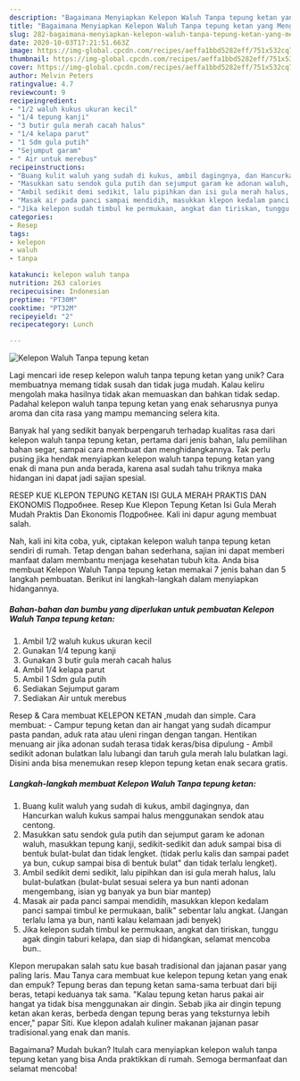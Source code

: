 ```yaml
---
description: "Bagaimana Menyiapkan Kelepon Waluh Tanpa tepung ketan yang Menggugah Selera"
title: "Bagaimana Menyiapkan Kelepon Waluh Tanpa tepung ketan yang Menggugah Selera"
slug: 282-bagaimana-menyiapkan-kelepon-waluh-tanpa-tepung-ketan-yang-menggugah-selera
date: 2020-10-03T17:21:51.663Z
image: https://img-global.cpcdn.com/recipes/aeffa1bbd5282eff/751x532cq70/kelepon-waluh-tanpa-tepung-ketan-foto-resep-utama.jpg
thumbnail: https://img-global.cpcdn.com/recipes/aeffa1bbd5282eff/751x532cq70/kelepon-waluh-tanpa-tepung-ketan-foto-resep-utama.jpg
cover: https://img-global.cpcdn.com/recipes/aeffa1bbd5282eff/751x532cq70/kelepon-waluh-tanpa-tepung-ketan-foto-resep-utama.jpg
author: Melvin Peters
ratingvalue: 4.7
reviewcount: 9
recipeingredient:
- "1/2 waluh kukus ukuran kecil"
- "1/4 tepung kanji"
- "3 butir gula merah cacah halus"
- "1/4 kelapa parut"
- "1 Sdm gula putih"
- "Sejumput garam"
- " Air untuk merebus"
recipeinstructions:
- "Buang kulit waluh yang sudah di kukus, ambil dagingnya, dan Hancurkan waluh kukus sampai halus menggunakan sendok atau centong."
- "Masukkan satu sendok gula putih dan sejumput garam ke adonan waluh, masukkan tepung kanji, sedikit-sedikit dan aduk sampai bisa di bentuk bulat-bulat dan tidak lengket. (tidak perlu kalis dan sampai padet ya bun, cukup sampai bisa di bentuk bulat&#34; dan tidak terlalu lengket)."
- "Ambil sedikit demi sedikit, lalu pipihkan dan isi gula merah halus, lalu bulat-bulatkan (bulat-bulat sesuai selera ya bun nanti adonan mengembang, isian yg banyak ya bun biar mantep)"
- "Masak air pada panci sampai mendidih, masukkan klepon kedalam panci sampai timbul ke permukaan, balik&#34; sebentar lalu angkat. (Jangan terlalu lama ya bun, nanti kalau kelamaan jadi benyek)"
- "Jika kelepon sudah timbul ke permukaan, angkat dan tiriskan, tunggu agak dingin taburi kelapa, dan siap di hidangkan, selamat mencoba bun.."
categories:
- Resep
tags:
- kelepon
- waluh
- tanpa

katakunci: kelepon waluh tanpa 
nutrition: 263 calories
recipecuisine: Indonesian
preptime: "PT30M"
cooktime: "PT32M"
recipeyield: "2"
recipecategory: Lunch

---
```



![Kelepon Waluh Tanpa tepung ketan](https://img-global.cpcdn.com/recipes/aeffa1bbd5282eff/751x532cq70/kelepon-waluh-tanpa-tepung-ketan-foto-resep-utama.jpg)

Lagi mencari ide resep kelepon waluh tanpa tepung ketan yang unik? Cara membuatnya memang tidak susah dan tidak juga mudah. Kalau keliru mengolah maka hasilnya tidak akan memuaskan dan bahkan tidak sedap. Padahal kelepon waluh tanpa tepung ketan yang enak seharusnya punya aroma dan cita rasa yang mampu memancing selera kita.

Banyak hal yang sedikit banyak berpengaruh terhadap kualitas rasa dari kelepon waluh tanpa tepung ketan, pertama dari jenis bahan, lalu pemilihan bahan segar, sampai cara membuat dan menghidangkannya. Tak perlu pusing jika hendak menyiapkan kelepon waluh tanpa tepung ketan yang enak di mana pun anda berada, karena asal sudah tahu triknya maka hidangan ini dapat jadi sajian spesial.

RESEP KUE KLEPON TEPUNG KETAN ISI GULA MERAH PRAKTIS DAN EKONOMIS Подробнее. Resep Kue Klepon Tepung Ketan Isi Gula Merah Mudah Praktis Dan Ekonomis Подробнее. Kali ini dapur agung membuat salah.


Nah, kali ini kita coba, yuk, ciptakan kelepon waluh tanpa tepung ketan sendiri di rumah. Tetap dengan bahan sederhana, sajian ini dapat memberi manfaat dalam membantu menjaga kesehatan tubuh kita. Anda bisa membuat Kelepon Waluh Tanpa tepung ketan memakai 7 jenis bahan dan 5 langkah pembuatan. Berikut ini langkah-langkah dalam menyiapkan hidangannya.

<!--inarticleads1-->

##### Bahan-bahan dan bumbu yang diperlukan untuk pembuatan Kelepon Waluh Tanpa tepung ketan:

1. Ambil 1/2 waluh kukus ukuran kecil
1. Gunakan 1/4 tepung kanji
1. Gunakan 3 butir gula merah cacah halus
1. Ambil 1/4 kelapa parut
1. Ambil 1 Sdm gula putih
1. Sediakan Sejumput garam
1. Sediakan  Air untuk merebus


Resep &amp; Cara membuat KELEPON KETAN ,mudah dan simple. Cara membuat: - Campur tepung ketan dan air hangat yang sudah dicampur pasta pandan, aduk rata atau uleni ringan dengan tangan. Hentikan menuang air jika adonan sudah terasa tidak keras/bisa dipulung - Ambil sedikit adonan bulatkan lalu lubangi dan taruh gula merah lalu bulatkan lagi. Disini anda bisa menemukan resep klepon tepung ketan enak secara gratis. 

<!--inarticleads2-->

##### Langkah-langkah membuat Kelepon Waluh Tanpa tepung ketan:

1. Buang kulit waluh yang sudah di kukus, ambil dagingnya, dan Hancurkan waluh kukus sampai halus menggunakan sendok atau centong.
1. Masukkan satu sendok gula putih dan sejumput garam ke adonan waluh, masukkan tepung kanji, sedikit-sedikit dan aduk sampai bisa di bentuk bulat-bulat dan tidak lengket. (tidak perlu kalis dan sampai padet ya bun, cukup sampai bisa di bentuk bulat&#34; dan tidak terlalu lengket).
1. Ambil sedikit demi sedikit, lalu pipihkan dan isi gula merah halus, lalu bulat-bulatkan (bulat-bulat sesuai selera ya bun nanti adonan mengembang, isian yg banyak ya bun biar mantep)
1. Masak air pada panci sampai mendidih, masukkan klepon kedalam panci sampai timbul ke permukaan, balik&#34; sebentar lalu angkat. (Jangan terlalu lama ya bun, nanti kalau kelamaan jadi benyek)
1. Jika kelepon sudah timbul ke permukaan, angkat dan tiriskan, tunggu agak dingin taburi kelapa, dan siap di hidangkan, selamat mencoba bun..


Klepon merupakan salah satu kue basah tradisional dan jajanan pasar yang paling laris. Mau Tanya cara membuat kue kelepon tepung ketan yang enak dan empuk? Tepung beras dan tepung ketan sama-sama terbuat dari biji beras, tetapi keduanya tak sama. &#34;Kalau tepung ketan harus pakai air hangat ya tidak bisa menggunakan air dingin. Sebab jika air dingin tepung ketan akan keras, berbeda dengan tepung beras yang teksturnya lebih encer,&#34; papar Siti. Kue klepon adalah kuliner makanan jajanan pasar tradisional.yang enak dan manis. 

Bagaimana? Mudah bukan? Itulah cara menyiapkan kelepon waluh tanpa tepung ketan yang bisa Anda praktikkan di rumah. Semoga bermanfaat dan selamat mencoba!
